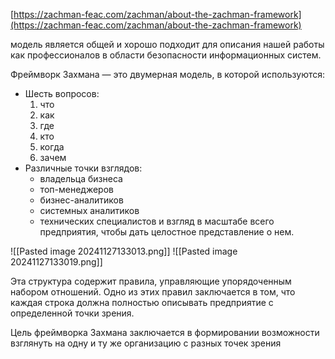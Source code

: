 
[https://zachman-feac.com/zachman/about-the-zachman-framework](https://zachman-feac.com/zachman/about-the-zachman-framework)

модель является общей и хорошо подходит для описания нашей работы как профессионалов в области безопасности информационных систем.

Фреймворк Захмана — это двумерная модель, в которой используются:

- Шесть вопросов:
    1. что
    2. как
    3. где
    4. кто
    5. когда
    6. зачем
- Различные точки взглядов:
    - владельца бизнеса
	- топ-менеджеров
	- бизнес-аналитиков
	- системных аналитиков
	- технических специалистов и взгляд в масштабе всего предприятия, чтобы дать целостное представление о нем.

![[Pasted image 20241127133013.png]]
![[Pasted image 20241127133019.png]]


Эта структура содержит правила, управляющие упорядоченным набором отношений. Одно из этих правил заключается в том, что каждая строка должна полностью описывать предприятие с определенной точки зрения.

Цель фреймворка Захмана заключается в формировании возможности взглянуть на одну и ту же организацию с разных точек зрения